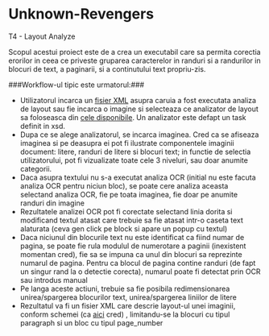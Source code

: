 Unknown-Revengers
=================

T4 - Layout Analyze

Scopul acestui proiect este de a crea un executabil care sa permita corectia erorilor in ceea ce priveste gruparea caracterelor in randuri si a randurilor in blocuri de text, a paginarii, si a continutului text propriu-zis.

###Workflow-ul tipic este urmatorul:###

- Utilizatorul incarca un <a href="develop/execs/input/input.xml">fisier XML</a> asupra caruia a fost executata analiza de layout sau fie incarca o imagine si selecteaza ce analizator de layout sa foloseasca din <a href="develop/execs/xml_schemas/mock_layout.xsd">cele disponibile</a>. Un analizator este defapt un task definit in xsd. 
- Dupa ce se alege analizatorul, se incarca imaginea. Cred ca se afiseaza imaginea si pe deasupra ei pot fi ilustrate componentele imaginii document: litere, randuri de litere si blocuri text; in functie de selectia utilizatorului, pot fi vizualizate toate cele 3 niveluri, sau doar anumite categorii.
- Daca asupra textului nu s-a executat analiza OCR (initial nu este facuta analiza OCR pentru niciun bloc), se poate cere analiza aceasta selectand analiza OCR, fie pe toata imaginea, fie doar pe anumite randuri din imagine
- Rezultatele analizei OCR pot fi corectate selectand linia dorita si modificand textul atasat care trebuie sa fie atasat intr-o caseta text alaturata (ceva gen click pe block si apare un popup cu textul)
- Daca niciunul din blocurile text nu este identificat ca fiind numar de pagina, se poate fie rula modulul de numerotare a paginii (inexistent momentan cred), fie sa se impuna ca unul din blocuri sa reprezinte numarul de pagina. Pentru ca blocul de pagina contine randuri (de fapt un singur rand la o detectie corecta), numarul poate fi detectat prin OCR sau introdus manual
- Pe langa aceste actiuni, trebuie sa fie posibila redimensionarea unirea/spargerea blocurilor text, unirea/spargerea liniilor de litere
- Rezultatul va fi un fisier XML care descrie layout-ul unei imaginii, conform schemei (ca <a href="develop/execs/input/input.xml">aici</a> cred) , limitandu-se la blocuri cu tipul paragraph si un bloc cu tipul page_number